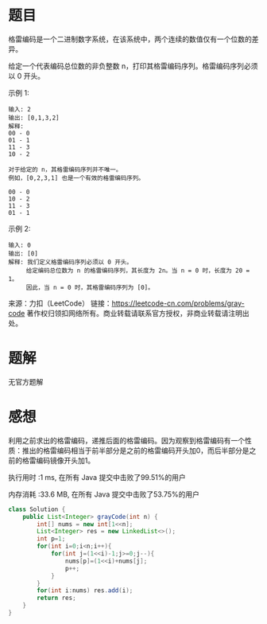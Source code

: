 # 题目

格雷编码是一个二进制数字系统，在该系统中，两个连续的数值仅有一个位数的差异。

给定一个代表编码总位数的非负整数 n，打印其格雷编码序列。格雷编码序列必须以 0 开头。

示例 1:
~~~
输入: 2
输出: [0,1,3,2]
解释:
00 - 0
01 - 1
11 - 3
10 - 2

对于给定的 n，其格雷编码序列并不唯一。
例如，[0,2,3,1] 也是一个有效的格雷编码序列。

00 - 0
10 - 2
11 - 3
01 - 1
~~~
示例 2:
~~~
输入: 0
输出: [0]
解释: 我们定义格雷编码序列必须以 0 开头。
     给定编码总位数为 n 的格雷编码序列，其长度为 2n。当 n = 0 时，长度为 20 = 1。
     因此，当 n = 0 时，其格雷编码序列为 [0]。
~~~
来源：力扣（LeetCode）
链接：https://leetcode-cn.com/problems/gray-code
著作权归领扣网络所有。商业转载请联系官方授权，非商业转载请注明出处。

# 题解

无官方题解

# 感想

利用之前求出的格雷编码，递推后面的格雷编码。因为观察到格雷编码有一个性质：推出的格雷编码相当于前半部分是之前的格雷编码开头加0，而后半部分是之前的格雷编码镜像开头加1。

执行用时 :1 ms, 在所有 Java 提交中击败了99.51%的用户

内存消耗 :33.6 MB, 在所有 Java 提交中击败了53.75%的用户

~~~java
class Solution {
    public List<Integer> grayCode(int n) {
        int[] nums = new int[1<<n];
        List<Integer> res = new LinkedList<>();
        int p=1;
        for(int i=0;i<n;i++){
            for(int j=(1<<i)-1;j>=0;j--){
                nums[p]=(1<<i)+nums[j];
                p++;
            }
        }
        for(int i:nums) res.add(i);
        return res;
    }
}
~~~

